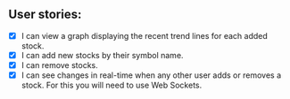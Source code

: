 
## User stories:

- [X] I can view a graph displaying the recent trend lines for each added stock.
- [X] I can add new stocks by their symbol name.
- [X] I can remove stocks.
- [X]  I can see changes in real-time when any other user adds or removes a stock. For this you will need to use Web Sockets.
